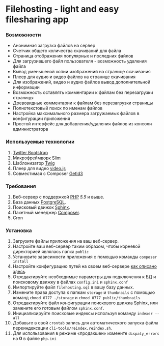 # Filehosting - light and easy filesharing app

### Возможности
* Анонимная загрузка файлов на сервер
* Счетчик общего количества скачиваний для файла
* Страница отображения популярных и последних файлов
* Для загрузившего файл пользователя - возможность удаления файла
* Вывод уменьшеной копии изображений на странице скачивания
* Плеер для аудио и видео файлов на странице скачивания
* Для изображений, видео и аудио файлов вывод дополнительной информации
* Возможность оставлять комментарии к файлам без перезагрузки страницы
* Древовидные комментарии к файлам без перезагрузки страницы
* Полнотекстовый поиск по именам файлов
* Настройка максимального размера загружаемых файлов в конфигурации приложения
* Простой интерфейс для добавления/удаления файлов из консоли администратора

### Используемые технологии
1. [Twitter Bootstrap]
2. Микрофреймворк [Slim]
3. Шаблонизатор [Twig]
4. Плеер для видео [video.js]
5. Совместимая с Composer [GetId3]

### Требования
1. Веб-сервер с поддержкой [PHP] *5.5* и выше.
2. База данных [PostgreSQL].
3. Поисковый движок [Sphinx].
4. Пакетный менеджер [Composer].
5. Cron

### Установка
1. Загрузите файлы приложения на ваш веб-сервер.
2. Настройте ваш веб-сервер таким образом, чтобы корневой директорией являлась папка `public`
3. Установите зависимости приложения с помощью команды `composer install`
4. Настройте конфигурацию путей на своем веб-сервере [как описано здесь].
5. Отредактируйте необходимые параметры для подключения к БД и поисковому движку в файлах `config.ini` и `sphinx.conf`
6. Импортируйте файл `filehosting.sql` в вашу базу данных.
7. Измените права доступа к папкам `storage` и `thumbnails` с помощью команд `chmod 0777 ./storage` и `chmod 0777 public/thumbnails`
8. Отредактируйте файл конфигурации поискового движка Sphinx, или замените его готовым файлом `sphinx.conf`.
9. Инициализируйте поисковые индексы используя команду `indexer --all`
10. Добавьте в свой `crontab` запись для автоматического запуска файла переиндексации `cli-tools/reindex.reindex.sh`.
11. Для использования в режиме &laquo;продакшен&raquo; измените `dispaly_errors` на **0** в файле `php.ini`  

[PHP]: <https://secure.php.net/>
[Sphinx]: <http://sphinxsearch.com/>
[PostgreSQL]: <http://www.postgresql.org/>
[Composer]: <https://getcomposer.org/>
[GetId3]: <https://github.com/phansys/GetId3>
[video.js]: <http://videojs.com/>
[Twig]: <http://twig.sensiolabs.org/>
[Slim]: <http://www.slimframework.com/>
[Twitter Bootstrap]: <http://getbootstrap.com/>
[как описано здесь]: <http://www.slimframework.com/docs/start/web-servers.html>